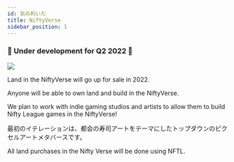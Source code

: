 ```yaml
---
id: 気の利いた
title: NiftyVerse
sidebar_position: 1
---
```


### 🚧 Under development for Q2 2022 🚧

![](/img/niftyverse-snarfy.gif)

Land in the NiftyVerse will go up for sale in 2022.

Anyone will be able to own land and build in the NiftyVerse.

We plan to work with indie gaming studios and artists to allow them to build Nifty League games in the NiftyVerse!

最初のイテレーションは、都会の寿司アートをテーマにしたトップダウンのピクセルアートメタバースです。

All land purchases in the Nifty Verse will be done using NFTL.

